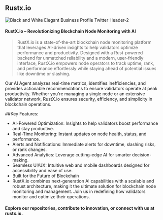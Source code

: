 ## Rustx.io
![Black and White Elegant Business Profile Twitter Header-2](https://github.com/user-attachments/assets/ef4afc97-5ce0-4bdd-8025-a15bb0f6ad35)

#### RustX.io – Revolutionizing Blockchain Node Monitoring with AI
>RustX.io is a state-of-the-art blockchain node monitoring platform that leverages AI-driven insights to help validators optimize performance and productivity. Designed with a Rust-powered backend for unmatched reliability and a modern, user-friendly interface, RustX.io empowers node operators to track uptime, rank, and performance effortlessly while staying ahead of potential issues like downtime or slashing.

Our AI Agent analyzes real-time metrics, identifies inefficiencies, and provides actionable recommendations to ensure validators operate at peak productivity. Whether you're managing a single node or an extensive validator network, RustX.io ensures security, efficiency, and simplicity in blockchain operations.

##Key Features:
- AI-Powered Optimization: Insights to help validators boost performance and stay productive.
- Real-Time Monitoring: Instant updates on node health, status, and performance.
- Alerts and Notifications: Immediate alerts for downtime, slashing risks, or rank changes.
- Advanced Analytics: Leverage cutting-edge AI for smarter decision-making.
- Seamless UI/UX: Intuitive web and mobile dashboards designed for accessibility and ease of use.
- Built for the Future of Blockchain
- RustX.io combines next-generation AI capabilities with a scalable and robust architecture, making it the ultimate solution for blockchain node monitoring and management. Join us in redefining how validators monitor and optimize their operations.

#### Explore our repositories, contribute to innovation, or connect with us at rustx.io.
